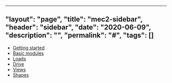  ---
"layout": "page",
"title": "mec2-sidebar",
"header": "sidebar",
"date": "2020-06-09",
"description": "",
"permalink": "#",
"tags": []
---

 
  * [Getting started](../wiki/getting_started)
  * [Basic modules](../wiki/basic_modules)
  * [Loads](../wiki/loads)
  * [Drive](../wiki/drive)
  * [Views](../wiki/views)
  * [Shapes](../wiki/shapes)